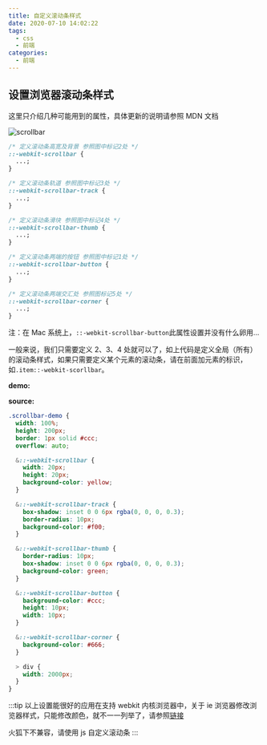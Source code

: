 ```yaml
---
title: 自定义滚动条样式
date: 2020-07-10 14:02:22
tags:
  - css
  - 前端
categories:
  - 前端
---
```


## 设置浏览器滚动条样式

这里只介绍几种可能用到的属性，具体更新的说明请参照 MDN 文档

![scrollbar](/scrollbar.jpg)

```css
/* 定义滚动条高宽及背景 参照图中标记2处 */
::-webkit-scrollbar {
  ...;
}

/* 定义滚动条轨道 参照图中标记3处 */
::-webkit-scrollbar-track {
  ...;
}

/* 定义滚动条滑块 参照图中标记4处 */
::-webkit-scrollbar-thumb {
  ...;
}

/* 定义滚动条两端的按钮 参照图中标记1处 */
::-webkit-scrollbar-button {
  ...;
}

/* 定义滚动条两端交汇处 参照图标记5处 */
::-webkit-scrollbar-corner {
  ...;
}
```

注：在 Mac 系统上，`::-webkit-scrollbar-button`此属性设置并没有什么卵用...

一般来说，我们只需要定义 2、3、4 处就可以了，如上代码是定义全局（所有）的滚动条样式，如果只需要定义某个元素的滚动条，请在前面加元素的标识，如`.item::-webkit-scorllbar`。

**demo:**
<scrollbar></scrollbar>

**source:**

```css
.scrollbar-demo {
  width: 100%;
  height: 200px;
  border: 1px solid #ccc;
  overflow: auto;

  &::-webkit-scrollbar {
    width: 20px;
    height: 20px;
    background-color: yellow;
  }

  &::-webkit-scrollbar-track {
    box-shadow: inset 0 0 6px rgba(0, 0, 0, 0.3);
    border-radius: 10px;
    background-color: #f00;
  }

  &::-webkit-scrollbar-thumb {
    border-radius: 10px;
    box-shadow: inset 0 0 6px rgba(0, 0, 0, 0.3);
    background-color: green;
  }

  &::-webkit-scrollbar-button {
    background-color: #ccc;
    height: 10px;
    width: 10px;
  }

  &::-webkit-scrollbar-corner {
    background-color: #666;
  }

  > div {
    width: 2000px;
  }
}
```

:::tip
以上设置能很好的应用在支持 webkit 内核浏览器中，关于 ie 浏览器修改浏览器样式，只能修改颜色，就不一一列举了，请参照[链接](https://www.cnblogs.com/koleyang/p/5484922.html)

火狐下不兼容，请使用 js 自定义滚动条
:::
